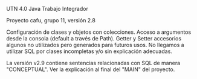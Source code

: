 UTN 4.0 Java
Trabajo Integrador

Proyecto cafu, grupo 11, versión 2.8

Configuración de clases y objetos con colecciones.
Acceso a argumentos desde la consola (default a través de Path).
Getter y Setter accesorios algunos no utilizados pero generados para futuros usos.
No llegamos a utilizar SQL por clases incompletas y/o sin explicación adecuadas.

La versión v2.9 contiene sentencias relacionadas con SQL de manera "CONCEPTUAL".
Ver la explicación al final del "MAIN" del proyecto.
